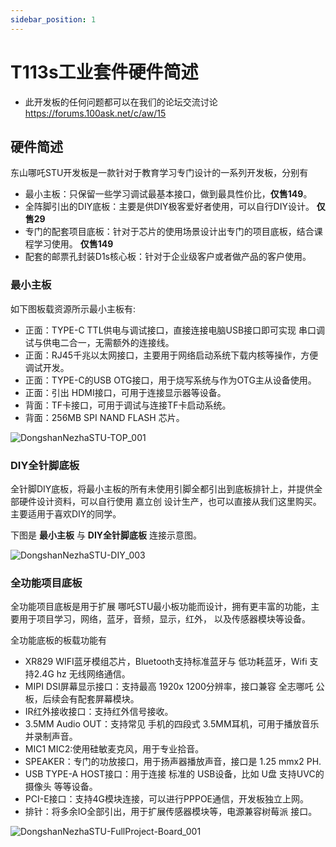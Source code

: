 ```yaml
---
sidebar_position: 1
---
```

# T113s工业套件硬件简述

* 此开发板的任何问题都可以在我们的论坛交流讨论 https://forums.100ask.net/c/aw/15 

## 硬件简述

东山哪吒STU开发板是一款针对于教育学习专门设计的一系列开发板，分别有

 * 最小主板：只保留一些学习调试最基本接口，做到最具性价比，**仅售149**。
 * 全阵脚引出的DIY底板：主要是供DIY极客爱好者使用，可以自行DIY设计。 **仅售29**
 * 专门的配套项目底板：针对于芯片的使用场景设计出专门的项目底板，结合课程学习使用。 **仅售149**
 * 配套的邮票孔封装D1s核心板：针对于企业级客户或者做产品的客户使用。

### 最小主板
如下图板载资源所示最小主板有:

 * 正面：TYPE-C TTL供电与调试接口，直接连接电脑USB接口即可实现 串口调试与供电二合一，无需额外的连接线。
 * 正面：RJ45千兆以太网接口，主要用于网络启动系统下载内核等操作，方便调试开发。
 * 正面：TYPE-C的USB OTG接口，用于烧写系统与作为OTG主从设备使用。
 * 正面：引出 HDMI接口，可用于连接显示器等设备。
 * 背面：TF卡接口，可用于调试与连接TF卡启动系统。
 * 背面：256MB  SPI NAND FLASH 芯片。

![DongshanNezhaSTU-TOP_001](https://photos.100ask.net/dongshanpi-docs/DongshanNezhaSTU/DongshanNezhaSTU-TOP_001.png)


### DIY全针脚底板
全针脚DIY底板，将最小主板的所有未使用引脚全都引出到底板排针上，并提供全部硬件设计资料，可以自行使用 嘉立创 设计生产，也可以直接从我们这里购买。
主要适用于喜欢DIY的同学。

下图是 **最小主板** 与 **DIY全针脚底板** 连接示意图。

![DongshanNezhaSTU-DIY_003](https://photos.100ask.net/dongshanpi-docs/DongshanNezhaSTU/DongshanNezhaSTU-DIY_003.jpg)

### 全功能项目底板

全功能项目底板是用于扩展 哪吒STU最小板功能而设计，拥有更丰富的功能，主要用于项目学习，网络，蓝牙，音频，显示，红外， 以及传感器模块等设备。

全功能底板的板载功能有

* XR829 WIFI蓝牙模组芯片，Bluetooth支持标准蓝牙与 低功耗蓝牙，Wifi 支持2.4G hz 无线网络通信。
* MIPI DSI屏幕显示接口：支持最高 1920x 1200分辨率，接口兼容 全志哪吒 公板，后续会有配套屏幕模块。
* IR红外接收接口：支持红外信号接收。
* 3.5MM Audio OUT：支持常见 手机的四段式 3.5MM耳机，可用于播放音乐并录制声音。
* MIC1 MIC2:使用硅敏麦克风，用于专业拾音。
* SPEAKER：专门的功放接口，用于扬声器播放声音，接口是 1.25 mmx2 PH.
* USB TYPE-A HOST接口：用于连接 标准的 USB设备，比如 U盘 支持UVC的摄像头 等等设备。
* PCI-E接口：支持4G模块连接，可以进行PPPOE通信，开发板独立上网。
* 排针：将多余IO全部引出，用于扩展传感器模块等，电源兼容树莓派 接口。

![DongshanNezhaSTU-FullProject-Board_001](https://photos.100ask.net/dongshanpi-docs/DongshanNezhaSTU/DongshanNezhaSTU-FullProject-Board_001.png)
